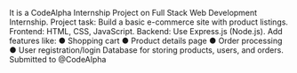 It is a CodeAlpha Internship Project on Full Stack Web Development Internship. 
Project task: Build a basic e-commerce site with product listings. 
Frontend: HTML, CSS, JavaScript. 
Backend: Use Express.js (Node.js). 
      Add features like: 
      ● Shopping cart 
      ● Product details page 
      ● Order processing
      ● User registration/login Database for storing products, users, and orders. Submitted to @CodeAlpha
